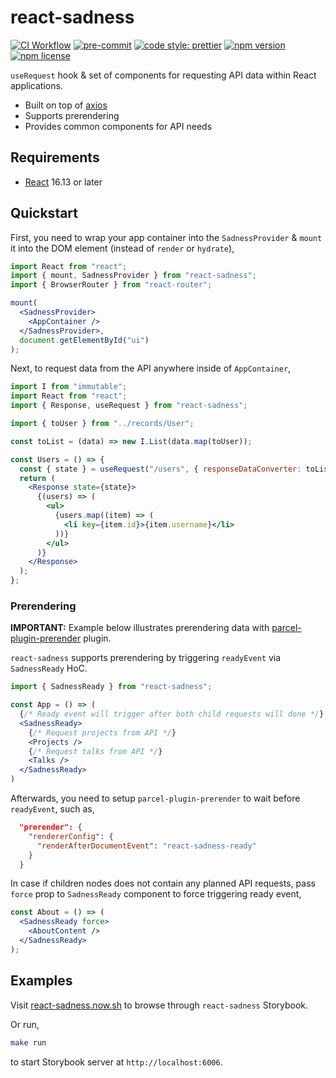 # react-sadness

[![CI Workflow](https://github.com/playpauseandstop/react-sadness/workflows/ci/badge.svg)](https://github.com/playpauseandstop/react-sadness/actions?query=workflow%3A%22ci%22)
[![pre-commit](https://img.shields.io/badge/pre--commit-enabled-brightgreen?logo=pre-commit&logoColor=white)](https://github.com/pre-commit/pre-commit)
[![code style: prettier](https://img.shields.io/badge/code_style-prettier-ff69b4.svg)](https://github.com/prettier/prettier)
[![npm version](https://img.shields.io/npm/v/react-sadness)](https://www.npmjs.com/package/react-sadness)
[![npm license](https://img.shields.io/npm/l/react-sadness)](https://www.npmjs.com/package/react-sadness)

`useRequest` hook & set of components for requesting API data within React
applications.

- Built on top of [axios](https://github.com/axios/axios)
- Supports prerendering
- Provides common components for API needs

## Requirements

- [React](https://reactjs.org) 16.13 or later

## Quickstart

First, you need to wrap your app container into the `SadnessProvider` & `mount`
it into the DOM element (instead of `render` or `hydrate`),

```jsx
import React from "react";
import { mount, SadnessProvider } from "react-sadness";
import { BrowserRouter } from "react-router";

mount(
  <SadnessProvider>
    <AppContainer />
  </SadnessProvider>,
  document.getElementById("ui")
);
```

Next, to request data from the API anywhere inside of `AppContainer`,

```jsx
import I from "immutable";
import React from "react";
import { Response, useRequest } from "react-sadness";

import { toUser } from "../records/User";

const toList = (data) => new I.List(data.map(toUser));

const Users = () => {
  const { state } = useRequest("/users", { responseDataConverter: toList });
  return (
    <Response state={state}>
      {(users) => (
        <ul>
          {users.map((item) => (
            <li key={item.id}>{item.username}</li>
          ))}
        </ul>
      )}
    </Response>
  );
};
```

### Prerendering

**IMPORTANT:** Example below illustrates prerendering data with
[parcel-plugin-prerender](https://www.npmjs.com/package/parcel-plugin-prerender)
plugin.

`react-sadness` supports prerendering by triggering `readyEvent` via
`SadnessReady` HoC.

```jsx
import { SadnessReady } from "react-sadness";

const App = () => (
  {/* Ready event will trigger after both child requests will done */}
  <SadnessReady>
    {/* Request projects from API */}
    <Projects />
    {/* Request talks from API */}
    <Talks />
  </SadnessReady>
)
```

Afterwards, you need to setup `parcel-plugin-prerender`
to wait before `readyEvent`, such as,

```json
  "prerender": {
    "rendererConfig": {
      "renderAfterDocumentEvent": "react-sadness-ready"
    }
  }
```

In case if children nodes does not contain any planned API requests, pass
`force` prop to `SadnessReady` component to force triggering ready event,

```jsx
const About = () => (
  <SadnessReady force>
    <AboutContent />
  </SadnessReady>
);
```

## Examples

Visit [react-sadness.now.sh](https://react-sadness.now.sh) to browse through
`react-sadness` Storybook.

Or run,

```bash
make run
```

to start Storybook server at `http://localhost:6006`.
